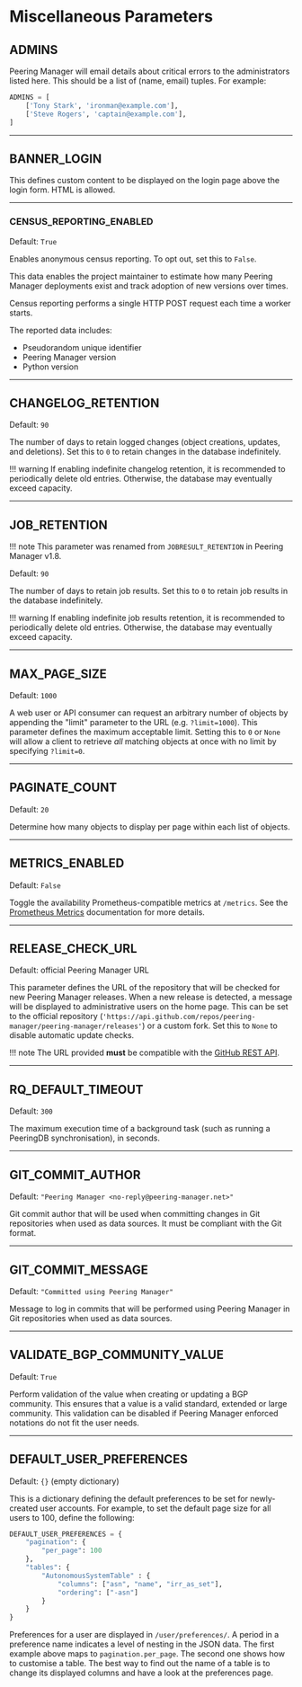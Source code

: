 # Miscellaneous Parameters

## ADMINS

Peering Manager will email details about critical errors to the administrators
listed here. This should be a list of (name, email) tuples. For example:

```python
ADMINS = [
    ['Tony Stark', 'ironman@example.com'],
    ['Steve Rogers', 'captain@example.com'],
]
```

---

## BANNER_LOGIN

This defines custom content to be displayed on the login page above the login
form. HTML is allowed.

---

### CENSUS_REPORTING_ENABLED

Default: `True`

Enables anonymous census reporting. To opt out, set this to `False`.

This data enables the project maintainer to estimate how many Peering Manager
deployments exist and track adoption of new versions over times.

Census reporting performs a single HTTP POST request each time a worker
starts.

The reported data includes:

* Pseudorandom unique identifier
* Peering Manager version
* Python version

---

## CHANGELOG_RETENTION

Default: `90`

The number of days to retain logged changes (object creations, updates, and
deletions). Set this to `0` to retain changes in the database indefinitely.

!!! warning
    If enabling indefinite changelog retention, it is recommended to
    periodically delete old entries. Otherwise, the database may eventually
    exceed capacity.

---

## JOB_RETENTION

!!! note
    This parameter was renamed from `JOBRESULT_RETENTION` in Peering Manager
    v1.8.

Default: `90`

The number of days to retain job results. Set this to `0` to retain job
results in the database indefinitely.

!!! warning
    If enabling indefinite job results retention, it is recommended to
    periodically delete old entries. Otherwise, the database may eventually
    exceed capacity.

---

## MAX_PAGE_SIZE

Default: `1000`

A web user or API consumer can request an arbitrary number of objects by
appending the "limit" parameter to the URL (e.g. `?limit=1000`). This
parameter defines the maximum acceptable limit. Setting this to `0` or `None`
will allow a client to retrieve _all_ matching objects at once with no limit
by specifying `?limit=0`.

---

## PAGINATE_COUNT

Default: `20`

Determine how many objects to display per page within each list of objects.

---

## METRICS_ENABLED

Default: `False`

Toggle the availability Prometheus-compatible metrics at `/metrics`. See the
[Prometheus Metrics](../integrations/prometheus-metrics.md) documentation for
more details.

---

## RELEASE_CHECK_URL

Default: official Peering Manager URL

This parameter defines the URL of the repository that will be checked for new
Peering Manager releases. When a new release is detected, a message will be
displayed to administrative users on the home page. This can be set to the
official repository
(`'https://api.github.com/repos/peering-manager/peering-manager/releases'`) or
a custom fork. Set this to `None` to disable automatic update checks.

!!! note
    The URL provided **must** be compatible with the
    [GitHub REST API](https://docs.github.com/en/rest).

---

## RQ_DEFAULT_TIMEOUT

Default: `300`

The maximum execution time of a background task (such as running a PeeringDB
synchronisation), in seconds.

---

## GIT_COMMIT_AUTHOR

Default: `"Peering Manager <no-reply@peering-manager.net>"`

Git commit author that will be used when committing changes in Git
repositories when used as data sources. It must be compliant with the Git
format.

---

## GIT_COMMIT_MESSAGE

Default: `"Committed using Peering Manager"`

Message to log in commits that will be performed using Peering Manager in Git
repositories when used as data sources.

---

## VALIDATE_BGP_COMMUNITY_VALUE

Default: `True`

Perform validation of the value when creating or updating a BGP community.
This ensures that a value is a valid standard, extended or large community.
This validation can be disabled if Peering Manager enforced notations do not
fit the user needs.

---

## DEFAULT_USER_PREFERENCES

Default: `{}` (empty dictionary)

This is a dictionary defining the default preferences to be set for
newly-created user accounts. For example, to set the default page size for all
users to 100, define the following:

```python
DEFAULT_USER_PREFERENCES = {
    "pagination": {
        "per_page": 100
    },
    "tables": {
        "AutonomousSystemTable" : {
            "columns": ["asn", "name", "irr_as_set"],
            "ordering": ["-asn"]
        }
    }
}
```

Preferences for a user are displayed in `/user/preferences/`. A period in a
preference name indicates a level of nesting in the JSON data. The first
example above maps to `pagination.per_page`. The second one shows how to
customise a table. The best way to find out the name of a table is to change
its displayed columns and have a look at the preferences page.
